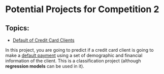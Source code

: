 # Potential Projects for Competition 2

## Topics:
+ [Default of Credit Card Clients](https://archive.ics.uci.edu/ml/datasets/default+of+credit+card+clients)

In this project, you are going to predict if a credit card client is going to make a [default payment](https://en.wikipedia.org/wiki/Default_(finance)) using a set of demographic and financial information of the client. This is a classification project (although __regression models__ can be used in it).
